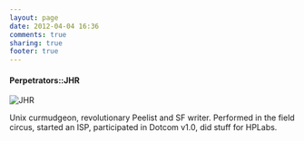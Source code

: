 ```yaml
---
layout: page
date: 2012-04-04 16:36
comments: true
sharing: true
footer: true
---
```

#### Perpetrators::JHR

![JHR](http://www.gravatar.com/avatar/bfb13242cc8857009b4417574b0c986d?s=80)

Unix curmudgeon, revolutionary Peelist and SF writer. Performed in the field circus, started an ISP, participated in Dotcom v1.0, did stuff for HPLabs.
